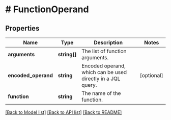 # # FunctionOperand

## Properties

Name | Type | Description | Notes
------------ | ------------- | ------------- | -------------
**arguments** | **string[]** | The list of function arguments. |
**encoded_operand** | **string** | Encoded operand, which can be used directly in a JQL query. | [optional]
**function** | **string** | The name of the function. |

[[Back to Model list]](../../README.md#models) [[Back to API list]](../../README.md#endpoints) [[Back to README]](../../README.md)
